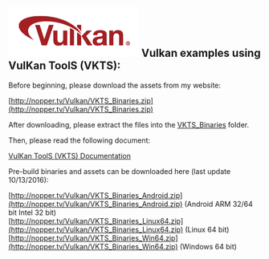 ![Vulkan](VKTS_Documentation/images/vulkan_logo.png)
Vulkan examples using VulKan ToolS (VKTS):
------------------------------------------
  
Before beginning, please download the assets from my website:
  
[http://nopper.tv/Vulkan/VKTS_Binaries.zip](http://nopper.tv/Vulkan/VKTS_Binaries.zip)
  
After downloading, please extract the files into the [VKTS_Binaries](VKTS_Binaries/README.md) folder.
  
  
Then, please read the following document:
  
[VulKan ToolS (VKTS) Documentation](VKTS_Documentation/README.md)
  
  
Pre-build binaries and assets can be downloaded here (last update 10/13/2016):
  
[http://nopper.tv/Vulkan/VKTS_Binaries_Android.zip](http://nopper.tv/Vulkan/VKTS_Binaries_Android.zip) (Android ARM 32/64 bit Intel 32 bit)  
[http://nopper.tv/Vulkan/VKTS_Binaries_Linux64.zip](http://nopper.tv/Vulkan/VKTS_Binaries_Linux64.zip) (Linux 64 bit)  
[http://nopper.tv/Vulkan/VKTS_Binaries_Win64.zip](http://nopper.tv/Vulkan/VKTS_Binaries_Win64.zip) (Windows 64 bit)  
